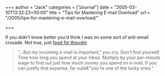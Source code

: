 +++
author = "Jack"
categories = ["Journal"]
date = "2005-03-10T13:32:23+00:00"
title = "Tips for Mastering E-mail Overload"
url = "/2005/tips-for-mastering-e-mail-overload/"

+++

If you didn't know better you'd think I was on some sort of anti-email crusade. Not true, just [food for thought][1]

> 
> 
> "&#8230;But my incoming e-mail is important," you cry. Don't fool yourself. Time how long you spend at your inbox. Multiply by your per-minute wage to find out just how much money you spend on e-mail. If you can justify that expense, far out&#226;&#8364;"you're one of the lucky ones."
> 
>

 [1]: http://hbswk.hbs.edu/item.jhtml?id=4438&t=srobbins